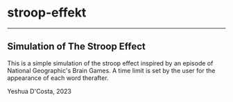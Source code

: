 # stroop-effekt #
-----------------
## Simulation of The Stroop Effect ##

This is a simple simulation of the stroop effect inspired by an episode of National Geographic's Brain Games.
A time limit is set by the user for the appearance of each word therafter.

Yeshua D'Costa, 2023
